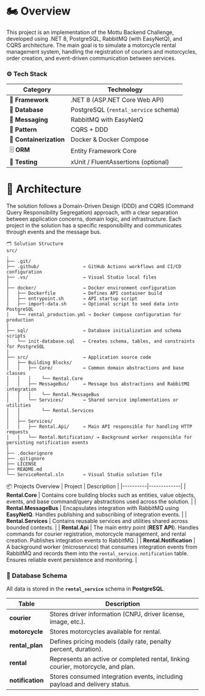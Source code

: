 # 🏍️ Overview
This project is an implementation of the Mottu Backend Challenge, developed using .NET 8, PostgreSQL, RabbitMQ (with EasyNetQ), and CQRS architecture.
The main goal is to simulate a motorcycle rental management system, handling the registration of couriers and motorcycles, order creation, and event-driven communication between services.

### ⚙️ Tech Stack

| Category | Technology |
|-----------|-------------|
| 🧱 **Framework** | .NET 8 (ASP.NET Core Web API) |
| 🐘 **Database** | PostgreSQL (`rental_service` schema) |
| 📨 **Messaging** | RabbitMQ with EasyNetQ |
| 🧩 **Pattern** | CQRS + DDD |
| 🐳 **Containerization** | Docker & Docker Compose |
| 🗄️ **ORM** | Entity Framework Core |
| 🧪 **Testing** | xUnit / FluentAssertions (optional) |


# 🧱 Architecture

The solution follows a Domain-Driven Design (DDD) and CQRS (Command Query Responsibility Segregation) approach, with a clear separation between application concerns, domain logic, and infrastructure.
Each project in the solution has a specific responsibility and communicates through events and the message bus.

```
🗂️ Solution Structure
src/
.
├── .git/                   
├── .github/                → GitHub Actions workflows and CI/CD configuration
├── .vs/                    → Visual Studio local files
│
├── docker/                 → Docker environment configuration
│   ├── Dockerfile          → Defines API container build
│   ├── entrypoint.sh       → API startup script
│   ├── import-data.sh      → Optional script to seed data into PostgreSQL
│   └── rental_production.yml → Docker Compose configuration for production
│
├── sql/                    → Database initialization and schema scripts
│   └── init-database.sql   → Creates schema, tables, and constraints for PostgreSQL
│
├── src/                    → Application source code
│   ├── Building Blocks/
│   │   ├── Core/           → Common domain abstractions and base classes
│   │   │    └── Rental.Core
│   │   ├── MessageBus/     → Message bus abstractions and RabbitMQ integration
│   │   │    └── Rental.MessageBus
│   │   └── Services/       → Shared service implementations or utilities
│   │        └── Rental.Services
│   │
│   ├── Services/
│   │   ├── Rental.Api/     → Main API responsible for handling HTTP requests
│   │   └── Rental.Notification/ → Background worker responsible for persisting notification events
│
├── .dockerignore           
├── .gitignore              
├── LICENSE                 
├── README.md               
└── ServiceRental.sln       → Visual Studio solution file

```

📦 Projects Overview
| Project | Description |
|----------|-------------|
| **Rental.Core** | Contains core building blocks such as entities, value objects, events, and base command/query abstractions used across the solution. |
| **Rental.MessageBus** | Encapsulates integration with RabbitMQ using **EasyNetQ**. Handles publishing and subscribing of integration events. |
| **Rental.Services** | Contains reusable services and utilities shared across bounded contexts. |
| **Rental.Api** | The main entry point (**REST API**). Handles commands for courier registration, motorcycle management, and rental creation. Publishes integration events to RabbitMQ. |
| **Rental.Notification** | A background worker (microservice) that consumes integration events from RabbitMQ and records them into the `rental_service.notification` table. Ensures reliable event persistence and monitoring. |


### 🐘 Database Schema

All data is stored in the **`rental_service`** schema in **PostgreSQL**.

| Table | Description |
|--------|-------------|
| **courier** | Stores driver information (CNPJ, driver license, image, etc.). |
| **motorcycle** | Stores motorcycles available for rental. |
| **rental_plan** | Defines pricing models (daily rate, penalty percent, duration). |
| **rental** | Represents an active or completed rental, linking courier, motorcycle, and plan. |
| **notification** | Stores consumed integration events, including payload and delivery status. |
